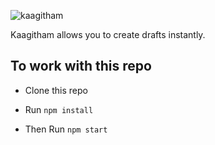 ![kaagitham](https://socialify.git.ci/shelcia/kaagitham/image?description=1&font=Bitter&language=1&owner=1&stargazers=1&theme=Dark)


Kaagitham allows you to create drafts instantly.

## To work with this repo

- Clone this repo

- Run `npm install`

- Then Run `npm start`
